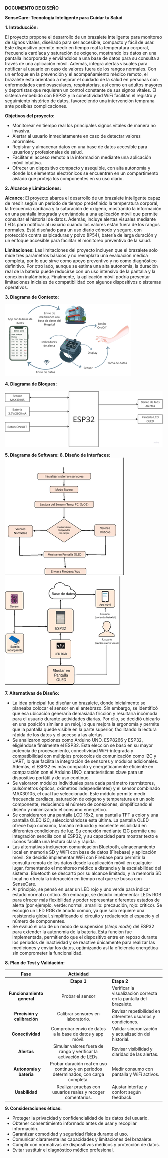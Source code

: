 ﻿**DOCUMENTO DE DISEÑO**

**SenseCare: Tecnología Inteligente para Cuidar tu Salud**

**1. Introducción:**

El proyecto propone el desarrollo de un brazalete inteligente para monitoreo de signos vitales, diseñado para ser accesible, compacto y fácil de usar. Este dispositivo permite medir en tiempo real la temperatura corporal, frecuencia cardíaca y saturación de oxígeno, mostrando los datos en una pantalla incorporada y enviándolos a una base de datos para su consulta a través de una aplicación móvil. Además, integra alertas visuales para notificar al usuario en caso de valores fuera de los rangos normales. Con un enfoque en la prevención y el acompañamiento médico remoto, el brazalete está orientado a mejorar el cuidado de la salud en personas con enfermedades cardiovasculares, respiratorias, así como en adultos mayores y deportistas que requieren un control constante de sus signos vitales. El sistema embebido con ESP32 y la conectividad WiFi facilitan el registro y seguimiento histórico de datos, favoreciendo una intervención temprana ante posibles complicaciones.

**Objetivos del proyecto:**

- Monitorear en tiempo real los principales signos vitales de manera no invasiva.
- Alertar al usuario inmediatamente en caso de detectar valores anormales.
- Registrar y almacenar datos en una base de datos accesible para usuarios y profesionales de salud.
- Facilitar el acceso remoto a la información mediante una aplicación móvil intuitiva.
- Ofrecer un dispositivo compacto y asequible, con alta autonomía y donde los elementos electrónicos se encuentren en un compartimento aislado que proteja los componentes en su uso diario.

**2. Alcance y Limitaciones:**

**Alcance:** El proyecto abarca el desarrollo de un brazalete inteligente capaz de medir según un periodo de tiempo predefinido la temperatura corporal, la frecuencia cardíaca y la saturación de oxígeno, mostrando la información en una pantalla integrada y enviándola a una aplicación móvil que permite consultar el historial de datos. Además, incluye alertas visuales mediante LEDs para notificar al usuario cuando los valores están fuera de los rangos normales. Está diseñado para un uso diario cómodo y seguro, con protección contra salpicaduras y polvo (IP54), batería de larga duración y un enfoque accesible para facilitar el monitoreo preventivo de la salud.

**Limitaciones:** Las limitaciones del proyecto incluyen que el brazalete solo mide tres parámetros básicos y no reemplaza una evaluación médica completa, por lo que sirve como apoyo preventivo y no como diagnóstico definitivo. Por otro lado, aunque se estima una alta autonomía, la duración real de la batería puede reducirse con un uso intensivo de la pantalla y la conexión inalámbrica. Finalmente, la aplicación móvil podría presentar limitaciones iniciales de compatibilidad con algunos dispositivos o sistemas operativos.

**3. Diagrama de Contexto:**

![](Aspose.Words.a7a9ce8c-a8d4-4281-bc6a-eb74785dddac.001.png)

**4. Diagrama de Bloques:**

![](Aspose.Words.a7a9ce8c-a8d4-4281-bc6a-eb74785dddac.002.png)

**5. Diagrama de Software:                                                                              6. Diseño de Interfaces:![](Aspose.Words.a7a9ce8c-a8d4-4281-bc6a-eb74785dddac.003.png)![](Aspose.Words.a7a9ce8c-a8d4-4281-bc6a-eb74785dddac.004.png)**

**7. Alternativas de Diseño:**

- La idea principal fue diseñar un brazalete, donde inicialmente se planeaba colocar el sensor en el antebrazo. Sin embargo, se identificó que esa ubicación generaría demasiada fricción y resultaría incómoda para el usuario durante actividades diarias. Por ello, se decidió ubicarlo en una posición similar a un reloj, lo que mejora la ergonomía y permite que la pantalla quede visible en la parte superior, facilitando la lectura rápida de los datos y el acceso a las alertas.
- Se analizaron opciones como Arduino UNO, ESP8266 y ESP32, eligiéndose finalmente el ESP32. Esta elección se basó en su mayor potencia de procesamiento, conectividad WiFi-integrada y compatibilidad con múltiples protocolos de comunicación como I2C y UART, lo que facilita la integración de sensores y módulos adicionales. Además, el ESP32 es más compacto y energéticamente eficiente en comparación con el Arduino UNO, características clave para un dispositivo portátil y de uso continuo.
- Se valoraron módulos individuales para cada parámetro (termistores, pulsómetros ópticos, oxímetros independientes) y el sensor combinado MAX30105, el cual fue seleccionado. Este módulo permite medir frecuencia cardíaca, saturación de oxígeno y temperatura en un solo componente, reduciendo el número de conexiones, simplificando el diseño y minimizando el consumo energético.
- Se consideraron una pantalla LCD 16x2, una pantalla TFT a color y una pantalla OLED I2C, seleccionándose esta última. La pantalla OLED ofrece bajo consumo, tamaño reducido y excelente visibilidad en diferentes condiciones de luz. Su conexión mediante I2C permite una integración sencilla con el ESP32, y su capacidad para mostrar texto e íconos facilita una lectura clara y rápida.
- Las alternativas incluyeron comunicación Bluetooth, almacenamiento local en memoria SD y WiFi con base de datos (Firebase) y aplicación móvil. Se decidió implementar WiFi con Firebase para permitir la consulta remota de los datos desde la aplicación móvil en cualquier lugar, fomentando el monitoreo médico a distancia y la escalabilidad del sistema. Bluetooth se descartó por su alcance limitado, y la memoria SD local no ofrecía la interacción en tiempo real que se busca con SenseCare.
- Al principio, se pensó en usar un LED rojo y uno verde para indicar estado normal o crítico. Sin embargo, se decidió implementar LEDs RGB para ofrecer más flexibilidad y poder representar diferentes estados de alerta (por ejemplo, verde: normal, amarillo: precaución, rojo: crítico). Se escogió un LED RGB de ánodo común, ya que solo requiere una resistencia global, simplificando el circuito y reduciendo el espacio y el número de componentes.
- Se evaluó el uso de un modo de suspensión (*sleep mode*) del ESP32 para extender la autonomía de la batería. Esta función fue implementada, permitiendo que el dispositivo entre en reposo durante los periodos de inactividad y se reactive únicamente para realizar las mediciones y enviar los datos, optimizando así la eficiencia energética sin comprometer la funcionalidad.

**8. Plan de Test y Validación:**

|**Fase**|**Actividad**||
| :-: | :-: | :- |
||**Etapa 1**|**Etapa 2**|
|**Funcionamiento general**|Probar el sensor |Verificar la visualización correcta en la pantalla del brazalete.|
|**Precisión y calibración**|Calibrar sensores en laboratorio.|Revisar repetibilidad en diferentes usuarios y condiciones.|
|**Conectividad**|Comprobar envío de datos a la base de datos y app móvil.|Validar sincronización y actualización del historial.|
|**Alertas**|Simular valores fuera de rango y verificar la activación de LEDs.|Revisar visibilidad y claridad de las alertas.|
|` `**Autonomía y batería**|Probar duración real en uso continuo y en periodos determinados, con carga completa.|Medir consumo con pantalla y WiFi activos.|
|**Usabilidad**|Realizar pruebas con usuarios reales y recoger comentarios.|Ajustar interfaz y confort según feedback.|

**9. Consideraciones éticas:**

- Proteger la privacidad y confidencialidad de los datos del usuario.
- Obtener consentimiento informado antes de usar y recopilar información.
- Garantizar comodidad y seguridad física durante el uso.
- Comunicar claramente las capacidades y limitaciones del brazalete.
- Cumplir con normativas de dispositivos médicos y protección de datos.
- Evitar sustituir el diagnóstico médico profesional.

